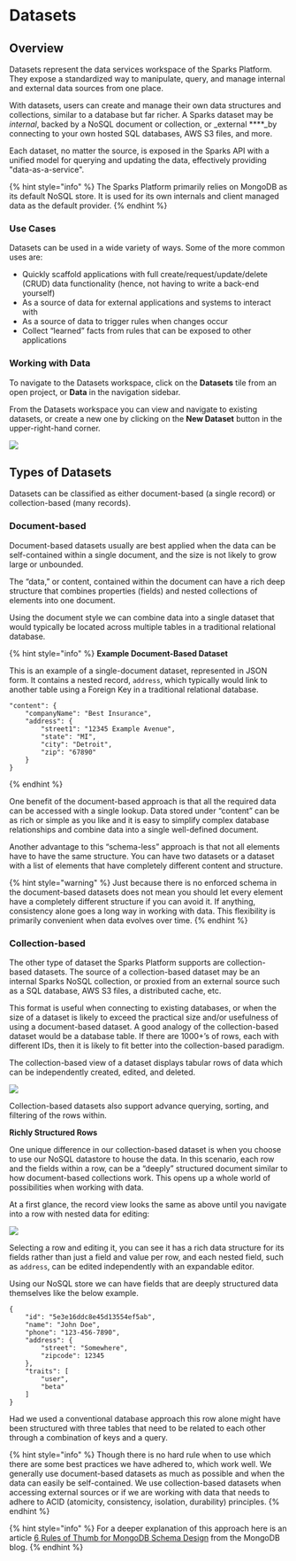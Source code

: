 # Datasets

## Overview

Datasets represent the data services workspace of the Sparks Platform. They expose a standardized way to manipulate, query, and manage internal and external data sources from one place.

With datasets, users can create and manage their own data structures and collections, similar to a database but far richer. A Sparks dataset may be _internal_, backed by a NoSQL document or collection, or _external ****_by connecting to your own hosted SQL databases, AWS S3 files, and more.

Each dataset, no matter the source, is exposed in the Sparks API with a unified model for querying and updating the data, effectively providing "data-as-a-service".

{% hint style="info" %}
The Sparks Platform primarily relies on MongoDB as its default NoSQL store. It is used for its own internals and client managed data as the default provider.
{% endhint %}

### Use Cases

Datasets can be used in a wide variety of ways. Some of the more common uses are:

* Quickly scaffold applications with full create/request/update/delete \(CRUD\) data functionality \(hence, not having to write a back-end yourself\)
* As a source of data for external applications and systems to interact with
* As a source of data to trigger rules when changes occur
* Collect “learned” facts from rules that can be exposed to other applications

### Working with Data

To navigate to the Datasets workspace, click on the **Datasets** tile from an open project, or **Data** in the navigation sidebar.

From the Datasets workspace you can view and navigate to existing datasets, or create a new one by clicking on the **New Dataset** button in the upper-right-hand corner.

![](https://lh3.googleusercontent.com/30YYUjmYKmAly-x757izlM5KPC84EL7lwsbuVCHitvB1BRkU2IEzpw-IOfGZ7wNN9xFcVyjmzt9Ox-KbjxkqRcaO71ojbvFbJdM-8b5X6WfGvWXMMeJ1de_GUiFTpl9za-6gMBew)

## Types of Datasets

Datasets can be classified as either document-based \(a single record\) or collection-based \(many records\).

### Document-based

Document-based datasets usually are best applied when the data can be self-contained within a single document, and the size is not likely to grow large or unbounded.

The “data,” or content, contained within the document can have a rich deep structure that combines properties \(fields\) and nested collections of elements into one document.

Using the document style we can combine data into a single dataset that would typically be located across multiple tables in a traditional relational database.

{% hint style="info" %}
**Example Document-Based Dataset**

This is an example of a single-document dataset, represented in JSON form. It contains a nested record, `address`, which typically would link to another table using a Foreign Key in a traditional relational database.

```text
"content": {
    "companyName": "Best Insurance",
    "address": {
        "street1": "12345 Example Avenue",
        "state": "MI",
        "city": "Detroit",
        "zip": "67890"
    }
}
```
{% endhint %}

One benefit of the document-based approach is that all the required data can be accessed with a single lookup. Data stored under “content” can be as rich or simple as you like and it is easy to simplify complex database relationships and combine data into a single well-defined document.

Another advantage to this “schema-less” approach is that not all elements have to have the same structure. You can have two datasets or a dataset with a list of elements that have completely different content and structure.

{% hint style="warning" %}
Just because there is no enforced schema in the document-based datasets does not mean you should let every element have a completely different structure if you can avoid it. If anything, consistency alone goes a long way in working with data. This flexibility is primarily convenient when data evolves over time.
{% endhint %}

### Collection-based

The other type of dataset the Sparks Platform supports are collection-based datasets. The source of a collection-based dataset may be an internal Sparks NoSQL collection, or proxied from an external source such as a SQL database, AWS S3 files, a distributed cache, etc. 

This format is useful when connecting to existing databases, or when the size of a dataset is likely to exceed the practical size and/or usefulness of using a document-based dataset. A good analogy of the collection-based dataset would be a database table. If there are 1000+’s of rows, each with different IDs, then it is likely to fit better into the collection-based paradigm.

The collection-based view of a dataset displays tabular rows of data which can be independently  created, edited, and deleted. 

![](https://lh6.googleusercontent.com/kMbhCsJTFXCABe9K3sFC2WDBXxmDYKkOWRDW2H_RmUSBgOFQoSeb73p-9fRDvlgRizRkBLEHLnBuGV_bdWXst72qBAva28hU3qDXxOu6ItBMlBCXEPoOHux8ZFH4Ub0QqqgD4e5i)

Collection-based datasets also support advance querying, sorting, and filtering of the rows within.

**Richly Structured Rows**

One unique difference in our collection-based dataset is when you choose to use our NoSQL datastore to house the data. In this scenario, each row and the fields within a row, can be a “deeply” structured document similar to how document-based collections work. This opens up a whole world of possibilities when working with data.

At a first glance, the record view looks the same as above until you navigate into a row with nested data for editing:

![](https://lh6.googleusercontent.com/lzOCYAJXjluiKhI9P1CGNX4GP4vYS9dTmqRxHbRHZ0OmLr5yBI_aDV5WUijVnrrmmPOETOjjcni7VqUKUvQaGslg5QFadlR0Pd25TTe8kOHYegR4wHiUD-chiLNyE5In6HD1BE89)

Selecting a row and editing it, you can see it has a rich data structure for its fields rather than just a field and value per row, and each nested field, such as `address`, can be edited independently with an expandable editor.

Using our NoSQL store we can have fields that are deeply structured data themselves like the below example.

```text
{
    "id": "5e3e16ddc8e45d13554ef5ab",
    "name": "John Doe",
    "phone": "123-456-7890",
    "address": {
        "street": "Somewhere",
        "zipcode": 12345
    },
    "traits": [
        "user",
        "beta"
    ]
}
```

Had we used a conventional database approach this row alone might have been structured with three tables that need to be related to each other through a combination of keys and a query.

{% hint style="info" %}
Though there is no hard rule when to use which there are some best practices we have adhered to, which work well. We generally use document-based datasets as much as possible and when the data can easily be self-contained. We use collection-based datasets when accessing external sources or if we are working with data that needs to adhere to ACID \(atomicity, consistency, isolation, durability\) principles.
{% endhint %}

{% hint style="info" %}
For a deeper explanation of this approach here is an article [6 Rules of Thumb for MongoDB Schema Design](https://www.mongodb.com/blog/post/6-rules-of-thumb-for-mongodb-schema-design-part-1) from the MongoDB blog.
{% endhint %}

##  

